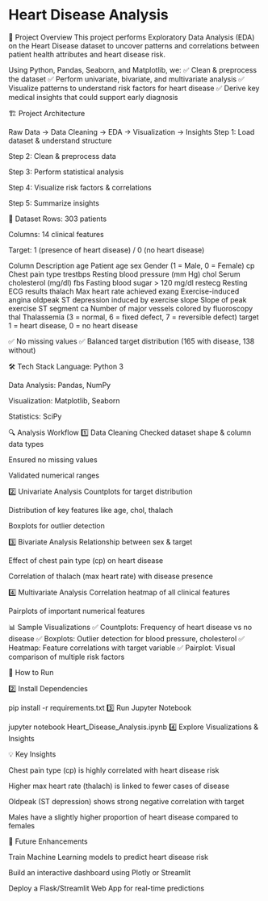 #  Heart Disease Analysis
📌 Project Overview
This project performs Exploratory Data Analysis (EDA) on the Heart Disease dataset to uncover patterns and correlations between patient health attributes and heart disease risk.

Using Python, Pandas, Seaborn, and Matplotlib, we:
✅ Clean & preprocess the dataset
✅ Perform univariate, bivariate, and multivariate analysis
✅ Visualize patterns to understand risk factors for heart disease
✅ Derive key medical insights that could support early diagnosis

🏗️ Project Architecture

Raw Data → Data Cleaning → EDA → Visualization → Insights
Step 1: Load dataset & understand structure

Step 2: Clean & preprocess data

Step 3: Perform statistical analysis

Step 4: Visualize risk factors & correlations

Step 5: Summarize insights

📂 Dataset
Rows: 303 patients

Columns: 14 clinical features

Target: 1 (presence of heart disease) / 0 (no heart disease)

Column	Description
age	Patient age
sex	Gender (1 = Male, 0 = Female)
cp	Chest pain type
trestbps	Resting blood pressure (mm Hg)
chol	Serum cholesterol (mg/dl)
fbs	Fasting blood sugar > 120 mg/dl
restecg	Resting ECG results
thalach	Max heart rate achieved
exang	Exercise-induced angina
oldpeak	ST depression induced by exercise
slope	Slope of peak exercise ST segment
ca	Number of major vessels colored by fluoroscopy
thal	Thalassemia (3 = normal, 6 = fixed defect, 7 = reversible defect)
target	1 = heart disease, 0 = no heart disease

✅ No missing values
✅ Balanced target distribution (165 with disease, 138 without)

🛠️ Tech Stack
Language: Python 3

Data Analysis: Pandas, NumPy

Visualization: Matplotlib, Seaborn

Statistics: SciPy

🔍 Analysis Workflow
1️⃣ Data Cleaning
Checked dataset shape & column data types

Ensured no missing values

Validated numerical ranges

2️⃣ Univariate Analysis
Countplots for target distribution

Distribution of key features like age, chol, thalach

Boxplots for outlier detection

3️⃣ Bivariate Analysis
Relationship between sex & target

Effect of chest pain type (cp) on heart disease

Correlation of thalach (max heart rate) with disease presence

4️⃣ Multivariate Analysis
Correlation heatmap of all clinical features

Pairplots of important numerical features

📊 Sample Visualizations
✅ Countplots: Frequency of heart disease vs no disease
✅ Boxplots: Outlier detection for blood pressure, cholesterol
✅ Heatmap: Feature correlations with target variable
✅ Pairplot: Visual comparison of multiple risk factors

🚀 How to Run

2️⃣ Install Dependencies

pip install -r requirements.txt
3️⃣ Run Jupyter Notebook

jupyter notebook Heart_Disease_Analysis.ipynb
4️⃣ Explore Visualizations & Insights

💡 Key Insights

Chest pain type (cp) is highly correlated with heart disease risk

Higher max heart rate (thalach) is linked to fewer cases of disease

Oldpeak (ST depression) shows strong negative correlation with target

Males have a slightly higher proportion of heart disease compared to females

📌 Future Enhancements

Train Machine Learning models to predict heart disease risk

Build an interactive dashboard using Plotly or Streamlit

Deploy a Flask/Streamlit Web App for real-time predictions


